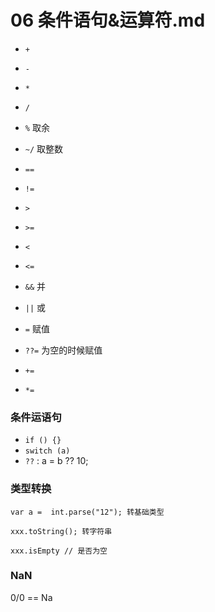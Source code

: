 # 06 条件语句&运算符.md

* `+` 
* `-` 
* `*` 
* `/`
* `%` 取余
* `~/` 取整数

* `==` 
* `!=`
* `>`
* `>=`
* `<`
* `<=`
* `&&` 并
* `||` 或

* `=` 赋值
* `??=`  为空的时候赋值
* `+=`
* `*=`

### 条件运语句

* `if () {}`
* `switch (a)`
* `??` : a = b ?? 10;

### 类型转换

```
var a =  int.parse("12"); 转基础类型

xxx.toString(); 转字符串

xxx.isEmpty // 是否为空
```

### NaN

0/0 == Na


